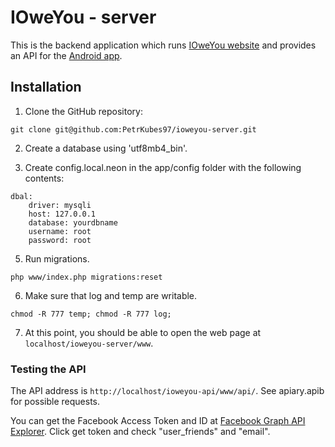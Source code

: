 # IOweYou - server

This is the backend application which runs [IOweYou website](https://petrkubes.cz/ioweyou/) and provides an API for the [Android app](https://play.google.com/store/apps/details?id=cz.petrkubes.payuback).

## Installation

1. Clone the GitHub repository:
```
git clone git@github.com:PetrKubes97/ioweyou-server.git
```

2. Create a database using 'utf8mb4_bin'.

3. Create config.local.neon in the app/config folder with the following contents:

```
dbal:
    driver: mysqli
    host: 127.0.0.1
    database: yourdbname
    username: root
    password: root
```

5. Run migrations.
```
php www/index.php migrations:reset
```

6. Make sure that log and temp are writable.
```
chmod -R 777 temp; chmod -R 777 log;
```

7. At this point, you should be able to open the web page at ``localhost/ioweyou-server/www``.

### Testing the API

The API address is ``http://localhost/ioweyou-api/www/api/``. See apiary.apib for possible requests.

You can get the Facebook Access Token and ID at [Facebook Graph API Explorer](https://developers.facebook.com/tools/explorer/). Click get token and check "user_friends" and "email".
